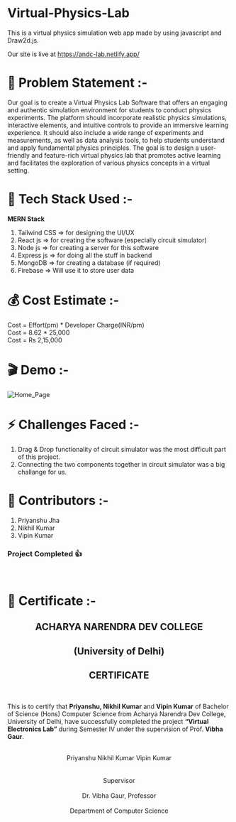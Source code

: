 # Virtual-Physics-Lab

This is a virtual physics simulation web app made by using javascript and Draw2d.js.

Our site is live at https://andc-lab.netlify.app/

# 🎯 Problem Statement :-

<p>Our goal is to create a Virtual Physics Lab Software that offers an engaging and authentic simulation environment for students to conduct physics experiments. The platform should incorporate realistic physics simulations, interactive elements, and intuitive controls to provide an immersive learning experience. It should also include a wide range of experiments and measurements, as well as data analysis tools, to help students understand and apply fundamental physics principles. The goal is to design a user-friendly and feature-rich virtual physics lab that promotes active learning and facilitates the exploration of various physics concepts in a virtual setting.</p>

# 🔧 Tech Stack Used :-

<strong>MERN Stack</strong>
<ol>
<li>Tailwind CSS => for designing the UI/UX</li>
<li>React js => for creating the software (especially circuit simulator)</li>
<li>Node js => for creating a server for this software</li>
<li>Express js => for doing all the stuff in backend</li>
<li>MongoDB => for creating a database (if required)</li>
<li>Firebase => Will use it to store user data</lo>
</ol>


# 💰 Cost Estimate :-

Cost = Effort(pm) * Developer Charge(INR/pm)
<br>
Cost = 8.62 * 25,000
<br>
Cost = Rs 2,15,000

#  🎬 Demo :-

![Home_Page](output.png)

# ⚡ Challenges Faced :-

<ol>
<li>Drag & Drop functionality of circuit simulator was the most difficult part of this project.</li>
<li>Connecting the two components together in circuit simulator was a big challange for us.</li>
</ol>

# 👥 Contributors :-

<ol>
<li>Priyanshu Jha</li>
<li>Nikhil Kumar</li>
<li>Vipin Kumar</li>
</ol>

<h3>Project Completed 👍</h3>

<br>

# 📃 Certificate :-

<center><h2>ACHARYA NARENDRA DEV COLLEGE</h2></center>
<center><h2>(University of Delhi)</h2></center>

<center><h2>CERTIFICATE</h2></center>
<br>
<p>This is to certify that <strong>Priyanshu, Nikhil Kumar</strong> and <strong>Vipin Kumar</strong> of Bachelor of Science (Hons)
Computer Science from Acharya Narendra Dev College, University of Delhi, have successfully
completed the project <strong>“Virtual Electronics Lab”</strong> during Semester IV under the supervision of Prof.
<strong>Vibha Gaur</strong>.</p>
  <br>
<center>Priyanshu Nikhil Kumar Vipin Kumar</center>
<br>
<br>

<center>Supervisor<center>
  <br>
<center>Dr. Vibha Gaur, Professor</center>
  <br>
<center>Department of Computer Science</center>
